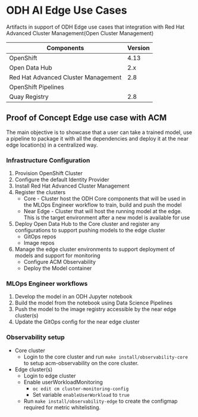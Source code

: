 # ODH AI Edge Use Cases
Artifacts in support of ODH Edge use cases that integration with Red Hat Advanced Cluster Management(Open Cluster Management)

| Components                           | Version |
|--------------------------------------|---------|
| OpenShift                            | 4.13    |
| Open Data Hub                        | 2.x     |
| Red Hat Advanced Cluster Management  | 2.8     |
| OpenShift Pipelines                  |         |
| Quay Registry                        | 2.8     |


## Proof of Concept Edge use case with ACM

The main objective is to showcase that a user can take a trained model, use a pipeline to package it with all the dependencies and deploy it at the near edge location(s) in a centralized way.

### Infrastructure Configuration
1. Provision OpenShift Cluster
1. Configure the default Identity Provider
1. Install Red Hat Advanced Cluster Management
1. Register the clusters
   * Core - Cluster host the ODH Core components that will be used in the MLOps Engineer workflow to train, build and push the model
   * Near Edge - Cluster that will host the running model at the edge.  This is the target environment after a new model is available for use
1. Deploy Open Data Hub to the Core cluster and register any configurations to support pushing models to the edge cluster
   * GitOps repos
   * Image repos
1. Manage the edge cluster environments to support deployment of models and support for monitoring
   * Configure ACM Observability
   * Deploy the Model container

### MLOps Engineer workflows
1. Develop the model in an ODH Jupyter notebook
1. Build the model from the notebook using Data Science Pipelines
1. Push the model to the image registry accessible by the near edge cluster(s)
1. Update the GitOps config for the near edge cluster

### Observability setup

* Core cluster
   *  Login to the core cluster and run `make install/observability-core` to setup acm-observability on the core cluster.
* Edge cluster(s)
   * Login to edge cluster
   * Enable userWorkloadMonitoring
      * `oc edit cm cluster-monitoring-config`
      * Set variable `enableUserWorkload` to `true`
   *  Run `make install/observability-edge` to create the configmap required for metric whitelisting.
